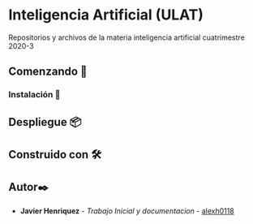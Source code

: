 # Inteligencia Artificial (ULAT)

Repositorios y archivos de la materia inteligencia artificial cuatrimestre 2020-3

## Comenzando 🚀


### Instalación 🔧


## Despliegue 📦



## Construido con 🛠️



## Autor✒️

* **Javier Henriquez** - *Trabajo Inicial y documentacion* - [alexh0118](https://github.com/alexh0118)







